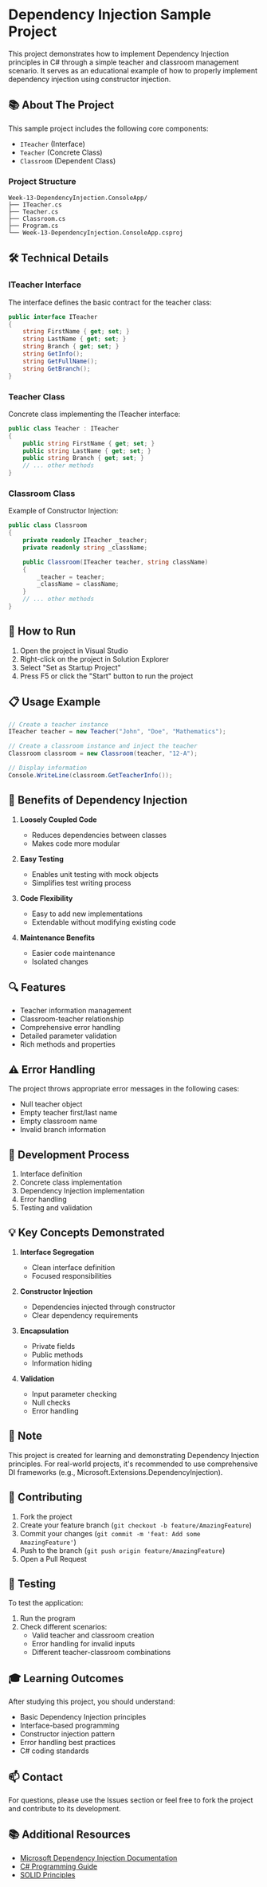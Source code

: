 ﻿# Dependency Injection Sample Project

This project demonstrates how to implement Dependency Injection principles in C# through a simple teacher and classroom management scenario. It serves as an educational example of how to properly implement dependency injection using constructor injection.

## 📚 About The Project

This sample project includes the following core components:
- `ITeacher` (Interface)
- `Teacher` (Concrete Class)
- `Classroom` (Dependent Class)

### Project Structure

```
Week-13-DependencyInjection.ConsoleApp/
├── ITeacher.cs
├── Teacher.cs
├── Classroom.cs
├── Program.cs
└── Week-13-DependencyInjection.ConsoleApp.csproj
```

## 🛠️ Technical Details

### ITeacher Interface
The interface defines the basic contract for the teacher class:
```csharp
public interface ITeacher
{
    string FirstName { get; set; }
    string LastName { get; set; }
    string Branch { get; set; }
    string GetInfo();
    string GetFullName();
    string GetBranch();
}
```

### Teacher Class
Concrete class implementing the ITeacher interface:
```csharp
public class Teacher : ITeacher
{
    public string FirstName { get; set; }
    public string LastName { get; set; }
    public string Branch { get; set; }
    // ... other methods
}
```

### Classroom Class
Example of Constructor Injection:
```csharp
public class Classroom
{
    private readonly ITeacher _teacher;
    private readonly string _className;

    public Classroom(ITeacher teacher, string className)
    {
        _teacher = teacher;
        _className = className;
    }
    // ... other methods
}
```

## 🚀 How to Run

1. Open the project in Visual Studio
2. Right-click on the project in Solution Explorer
3. Select "Set as Startup Project"
4. Press F5 or click the "Start" button to run the project

## 📋 Usage Example

```csharp
// Create a teacher instance
ITeacher teacher = new Teacher("John", "Doe", "Mathematics");

// Create a classroom instance and inject the teacher
Classroom classroom = new Classroom(teacher, "12-A");

// Display information
Console.WriteLine(classroom.GetTeacherInfo());
```

## 🎯 Benefits of Dependency Injection

1. **Loosely Coupled Code**
   - Reduces dependencies between classes
   - Makes code more modular

2. **Easy Testing**
   - Enables unit testing with mock objects
   - Simplifies test writing process

3. **Code Flexibility**
   - Easy to add new implementations
   - Extendable without modifying existing code

4. **Maintenance Benefits**
   - Easier code maintenance
   - Isolated changes

## 🔍 Features

- Teacher information management
- Classroom-teacher relationship
- Comprehensive error handling
- Detailed parameter validation
- Rich methods and properties

## ⚠️ Error Handling

The project throws appropriate error messages in the following cases:
- Null teacher object
- Empty teacher first/last name
- Empty classroom name
- Invalid branch information

## 🔄 Development Process

1. Interface definition
2. Concrete class implementation
3. Dependency Injection implementation
4. Error handling
5. Testing and validation

## 💡 Key Concepts Demonstrated

1. **Interface Segregation**
   - Clean interface definition
   - Focused responsibilities

2. **Constructor Injection**
   - Dependencies injected through constructor
   - Clear dependency requirements

3. **Encapsulation**
   - Private fields
   - Public methods
   - Information hiding

4. **Validation**
   - Input parameter checking
   - Null checks
   - Error handling

## 📝 Note

This project is created for learning and demonstrating Dependency Injection principles. For real-world projects, it's recommended to use comprehensive DI frameworks (e.g., Microsoft.Extensions.DependencyInjection).

## 🤝 Contributing

1. Fork the project
2. Create your feature branch (`git checkout -b feature/AmazingFeature`)
3. Commit your changes (`git commit -m 'feat: Add some AmazingFeature'`)
4. Push to the branch (`git push origin feature/AmazingFeature`)
5. Open a Pull Request

## 🔬 Testing

To test the application:
1. Run the program
2. Check different scenarios:
   - Valid teacher and classroom creation
   - Error handling for invalid inputs
   - Different teacher-classroom combinations

## 🎓 Learning Outcomes

After studying this project, you should understand:
- Basic Dependency Injection principles
- Interface-based programming
- Constructor injection pattern
- Error handling best practices
- C# coding standards

## 📫 Contact

For questions, please use the Issues section or feel free to fork the project and contribute to its development.

## 📚 Additional Resources

- [Microsoft Dependency Injection Documentation](https://docs.microsoft.com/en-us/dotnet/core/extensions/dependency-injection)
- [C# Programming Guide](https://docs.microsoft.com/en-us/dotnet/csharp/)
- [SOLID Principles](https://docs.microsoft.com/en-us/dotnet/architecture/modern-web-apps-azure/architectural-principles#solid)